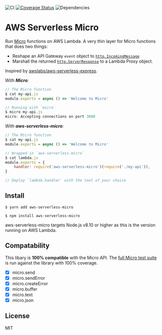 ![CI](https://github.com/nathancahill/aws-serverless-micro/workflows/CI/badge.svg?branch=master)
[![Coverage Status](https://coveralls.io/repos/github/nathancahill/aws-serverless-micro/badge.svg?branch=master)](https://coveralls.io/github/nathancahill/aws-serverless-micro?branch=master)
![Dependencies](https://img.shields.io/badge/dependencies-1-brightgreen.svg)

# AWS Serverless Micro

Run [Micro](https://github.com/zeit/micro/) functions on AWS Lambda. A very thin
layer for Micro functions that does two things:

-   Reshape an API Gateway `event` object to [`http.IncomingMessage`](https://nodejs.org/api/http.html#http_class_http_incomingmessage)
-   Marshall the returned [`http.ServerResponse`](https://nodejs.org/api/http.html#http_class_http_serverresponse) to a Lambda Proxy object.

Inspired by [awslabs/aws-serverless-express](https://github.com/awslabs/aws-serverless-express/).

_With **Micro**:_

```js
// The Micro function
$ cat my-api.js
module.exports = async () => 'Welcome to Micro'

// Running with `micro`
$ micro my-api.js
micro: Accepting connections on port 3000
```

_With **aws-serverless-micro**:_

```js
// The Micro function
$ cat my-api.js
module.exports = async () => 'Welcome to Micro'

// Wrapped in `aws-serverless-micro`
$ cat lambda.js
module.exports = {
    handler: require('aws-serverless-micro')(require('./my-api')),
}

// Deploy `lambda.handler` with the tool of your choice
```

## Install

```
$ yarn add aws-serverless-micro
```

```
$ npm install aws-serverless-micro
```

aws-serverless-micro targets Node.js v8.10 or higher as this is the version running on AWS Lambda.

## Compatability

This libary is **100% compatible** with the Micro API. The [full Micro test suite](https://github.com/nathancahill/aws-serverless-micro/tree/master/test/fixtures/micro)
is run against the library with 100% coverage.

-   [x] micro.send
-   [x] micro.sendError
-   [x] micro.createError
-   [x] micro.buffer
-   [x] micro.text
-   [x] micro.json

## License

MIT
